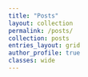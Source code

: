 ```yaml
---
title: "Posts"
layout: collection
permalink: /posts/
collection: posts
entries_layout: grid
author_profile: true
classes: wide
---
```

